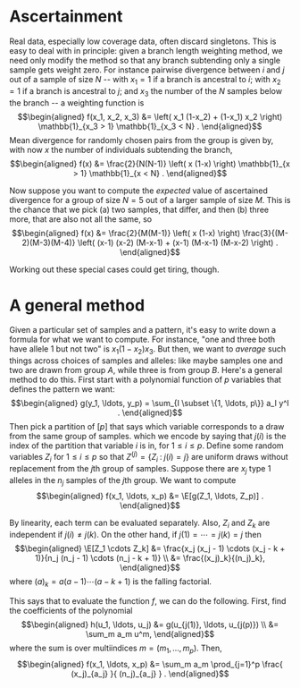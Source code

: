 # Ascertainment

Real data, especially low coverage data, often discard singletons.
This is easy to deal with in principle: given a branch length weighting method,
we need only modify the method so that any branch subtending only a single sample gets weight zero.
For instance pairwise divergence between $i$ and $j$ out of a sample of size $N$ --
with $x_1=1$ if a branch is ancestral to $i$;
with $x_2=1$ if a branch is ancestral to $j$;
and $x_3$ the number of the $N$ samples below the branch --
a weighting function is
$$\begin{aligned}
    f(x_1, x_2, x_3) &=
        \left( x_1 (1-x_2) + (1-x_1) x_2 \right) \mathbb{1}_{x_3 > 1} \mathbb{1}_{x_3 < N} .
\end{aligned}$$
Mean divergence for randomly chosen pairs from the group is given by,
with now $x$ the number of individuals subtending the branch,
$$\begin{aligned}
    f(x) &=
        \frac{2}{N(N-1)} \left( x (1-x) \right) \mathbb{1}_{x > 1} \mathbb{1}_{x < N} .
\end{aligned}$$

Now suppose you want to compute the *expected* value of ascertained divergence
for a group of size $N=5$ out of a larger sample of size $M$.
This is the chance that we pick (a) two samples, that differ, and then
(b) three more, that are also not all the same,
so
$$\begin{aligned}
    f(x) &=
        \frac{2}{M(M-1)} \left( x (1-x) \right) \frac{3}{(M-2)(M-3)(M-4)} \left( (x-1) (x-2) (M-x-1) + (x-1) (M-x-1) (M-x-2) \right) .
\end{aligned}$$

Working out these special cases could get tiring, though.


# A general method

Given a particular set of samples and a pattern,
it's easy to write down a formula for what we want to compute.
For instance, "one and three both have allele 1 but not two" is $x_1 (1-x_2) x_3$.
But then, we want to *average* such things across choices of samples and alleles:
like maybe samples one and two are drawn from group $A$, while three is from group $B$.
Here's a general method to do this.
First start with a polynomial function of $p$ variables that defines the pattern we want:
$$\begin{aligned}
    g(y_1, \ldots, y_p) = \sum_{I \subset \{1, \ldots, p\}} a_I y^I .
\end{aligned}$$
Then pick a partition of $[p]$ that says which variable corresponds to a draw from the same group of samples.
which we encode by saying that $j(i)$ is the index of the partition that variable $i$ is in, for $1 \le i \le p$.
Define some random variables $Z_i$ for $1 \le i \le p$
so that $Z^{(j)} = \{ Z_i \; : \; j(i) = j\}$ are uniform draws without replacement from the $j$th group of samples.
Suppose there are $x_j$ type 1 alleles in the $n_j$ samples of the $j$th group.
We want to compute
$$\begin{aligned}
   f(x_1, \ldots, x_p) &= \E[g(Z_1, \ldots, Z_p)] .
\end{aligned}$$

By linearity, each term can be evaluated separately.
Also, $Z_i$ and $Z_k$ are independent if $j(i) \neq j(k)$.
On the other hand, if $j(1) = \cdots = j(k) = j$ then
$$\begin{aligned}
    \E[Z_1 \cdots Z_k]
        &=
        \frac{x_j (x_j - 1) \cdots (x_j - k + 1)}{n_j (n_j - 1) \cdots (n_j - k + 1)} \\
        &=
        \frac{(x_j)_k}{(n_j)_k},
\end{aligned}$$
where $(a)_k = a (a-1) \cdots (a-k+1)$ is the falling factorial.

This says that to evaluate the function $f$, we can do the following.
First, find the coefficients of the polynomial
$$\begin{aligned}
    h(u_1, \ldots, u_j) 
        &= 
        g(u_{j(1)}, \ldots, u_{j(p)}) \\
        &=
        \sum_m a_m u^m,
\end{aligned}$$
where the sum is over multiindices $m = (m_1, \ldots, m_p)$.
Then, 
$$\begin{aligned}
    f(x_1, \ldots, x_p)
    &=
    \sum_m a_m \prod_{j=1}^p \frac{ (x_j)_{a_j} }{ (n_j)_{a_j} } .
\end{aligned}$$


